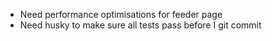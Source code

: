- Need performance optimisations for feeder page
- Need husky to make sure all tests pass before I git commit
